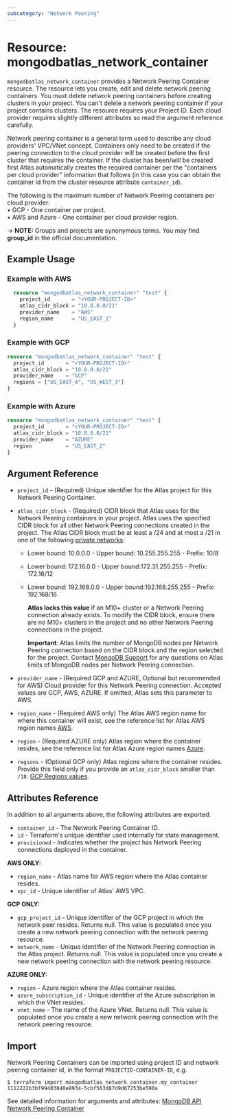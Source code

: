 ```yaml
---
subcategory: "Network Peering"
---
```


# Resource: mongodbatlas_network_container

`mongodbatlas_network_container` provides a Network Peering Container resource. The resource lets you create, edit and delete network peering containers. You must delete network peering containers before creating clusters in your project. You can't delete a network peering container if your project contains clusters. The resource requires your Project ID.  Each cloud provider requires slightly different attributes so read the argument reference carefully.

 Network peering container is a general term used to describe any cloud providers' VPC/VNet concept.  Containers only need to be created if the peering connection to the cloud provider will be created before the first cluster that requires the container.  If the cluster has been/will be created first Atlas automatically creates the required container per the "containers per cloud provider" information that follows (in this case you can obtain the container id from the cluster resource attribute `container_id`).

The following is the maximum number of Network Peering containers per cloud provider:
<br> &#8226;  GCP -  One container per project.
<br> &#8226;  AWS and Azure - One container per cloud provider region.

-> **NOTE:** Groups and projects are synonymous terms. You may find **group_id** in the official documentation.


## Example Usage

### Example with AWS

```terraform
  resource "mongodbatlas_network_container" "test" {
    project_id       = "<YOUR-PROJECT-ID>"
    atlas_cidr_block = "10.8.0.0/21"
    provider_name    = "AWS"
    region_name      = "US_EAST_1"
  }

```

### Example with GCP

```terraform
resource "mongodbatlas_network_container" "test" {
  project_id       = "<YOUR-PROJECT-ID>"
  atlas_cidr_block = "10.8.0.0/21"
  provider_name    = "GCP"
  regions = ["US_EAST_4", "US_WEST_3"]
}
```

### Example with Azure

```terraform
resource "mongodbatlas_network_container" "test" {
  project_id       = "<YOUR-PROJECT-ID>"
  atlas_cidr_block = "10.8.0.0/21"
  provider_name    = "AZURE"
  region           = "US_EAST_2"
}
```

## Argument Reference

* `project_id` - (Required) Unique identifier for the Atlas project for this Network Peering Container.
* `atlas_cidr_block` - (Required) CIDR block that Atlas uses for the Network Peering containers in your project.  Atlas uses the specified CIDR block for all other Network Peering connections created in the project. The Atlas CIDR block must be at least a /24 and at most a /21 in one of the following [private networks](https://tools.ietf.org/html/rfc1918.html#section-3):
  * Lower bound: 10.0.0.0 -	Upper bound: 10.255.255.255 -	Prefix: 10/8
  * Lower bound: 172.16.0.0 -	Upper bound:172.31.255.255 -	Prefix:	172.16/12
  * Lower bound: 192.168.0.0 -	Upper bound:192.168.255.255 -	Prefix:	192.168/16

    **Atlas locks this value** if an M10+ cluster or a Network Peering connection already exists. To modify the CIDR block, ensure there are no M10+ clusters in the project and no other Network Peering connections in the project.

    **Important**: Atlas limits the number of MongoDB nodes per Network Peering connection based on the CIDR block and the region selected for the project. Contact [MongoDB Support](https://www.mongodb.com/contact?tck=docs_atlas) for any questions on Atlas limits of MongoDB nodes per Network Peering connection.

* `provider_name`  - (Required GCP and AZURE, Optional but recommended for AWS) Cloud provider for this Network Peering connection.  Accepted values are GCP, AWS, AZURE. If omitted, Atlas sets this parameter to AWS.
* `region_name` - (Required AWS only) The Atlas AWS region name for where this container will exist, see the reference list for Atlas AWS region names [AWS](https://docs.atlas.mongodb.com/reference/amazon-aws/).
* `region` - (Required AZURE only) Atlas region where the container resides, see the reference list for Atlas Azure region names [Azure](https://docs.atlas.mongodb.com/reference/microsoft-azure/).
* `regions` - (Optional GCP only) Atlas regions where the container resides. Provide this field only if you provide an `atlas_cidr_block` smaller than `/18`. [GCP Regions values](https://docs.atlas.mongodb.com/reference/api/vpc-create-container/#request-body-parameters).



## Attributes Reference

In addition to all arguments above, the following attributes are exported:

* `container_id` - The Network Peering Container ID.
* `id` - Terraform's unique identifier used internally for state management.
* `provisioned` - Indicates whether the project has Network Peering connections deployed in the container.

**AWS ONLY:**

* `region_name` - Atlas name for AWS region where the Atlas container resides.
* `vpc_id` - Unique identifier of Atlas' AWS VPC.

**GCP ONLY:**

* `gcp_project_id` - Unique identifier of the GCP project in which the network peer resides. Returns null. This value is populated once you create a new network peering connection with the network peering resource.
* `network_name` - Unique identifier of the Network Peering connection in the Atlas project. Returns null. This value is populated once you create a new network peering connection with the network peering resource.

**AZURE ONLY:**

* `region` - Azure region where the Atlas container resides.
* `azure_subscription_id` - Unique identifier of the Azure subscription in which the VNet resides.
* `vnet_name` - 	The name of the Azure VNet. Returns null. This value is populated once you create a new network peering connection with the network peering resource.


## Import

Network Peering Containers can be imported using project ID and network peering container id, in the format `PROJECTID-CONTAINER-ID`, e.g.

```
$ terraform import mongodbatlas_network_container.my_container 1112222b3bf99403840e8934-5cbf563d87d9d67253be590a
```

See detailed information for arguments and attributes: [MongoDB API Network Peering Container](https://docs.atlas.mongodb.com/reference/api/vpc-create-container/)
